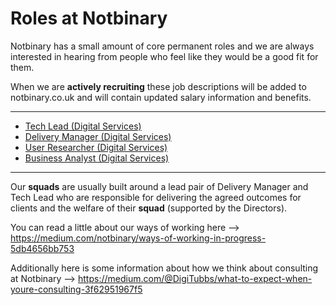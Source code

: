# Roles at Notbinary


Notbinary has a small amount of core permanent roles and we are always interested in hearing from people who feel like they would be a good fit for them.

When we are **actively recruiting** these job descriptions will be added to notbinary.co.uk and will contain updated salary information and benefits.

---

- [Tech Lead (Digital Services)](https://github.com/notbinary/job-roles/blob/master/principal-engineer.md) 
- [Delivery Manager (Digital Services)](https://github.com/notbinary/job-roles/blob/master/squad-manager.md) 
- [User Researcher (Digital Services)](https://github.com/notbinary/job-roles/blob/master/user-researcher.md) 
- [Business Analyst (Digital Services)](https://github.com/notbinary/job-roles/blob/master/business-analyst.md)

---

Our **squads** are usually built around a lead pair of Delivery Manager and Tech Lead who are responsible for delivering the agreed outcomes for clients and the welfare of their **squad** (supported by the Directors).

You can read a little about our ways of working here --> https://medium.com/notbinary/ways-of-working-in-progress-5db4656bb753

Additionally here is some information about how we think about consulting at Notbinary --> https://medium.com/@DigiTubbs/what-to-expect-when-youre-consulting-3f62951967f5
